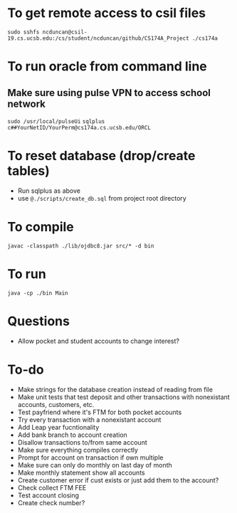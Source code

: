 
# To get remote access to csil files
`sudo sshfs ncduncan@csil-19.cs.ucsb.edu:/cs/student/ncduncan/github/CS174A_Project ./cs174a`

# To run oracle from command line
## Make sure using pulse VPN to access school network
`sudo /usr/local/pulseUi`
`sqlplus c##YourNetID/YourPerm@cs174a.cs.ucsb.edu/ORCL`

# To reset database (drop/create tables)
* Run sqlplus as above
* use `@./scripts/create_db.sql` from project root directory

# To compile
`javac -classpath ./lib/ojdbc8.jar src/* -d bin`

# To run
`java -cp ./bin Main`

# 

# Questions
* Allow pocket and student accounts to change interest?

# To-do
* Make strings for the database creation instead of reading from file
* Make unit tests that test deposit and other transactions with nonexistant accounts, customers, etc.
* Test payfriend where it's FTM for both pocket accounts
* Try every transaction with a nonexistant account
* Add Leap year fucntionality
* Add bank branch to account creation
* Disallow transactions to/from same account
* Make sure everything compiles correctly
* Prompt for account on transaction if own multiple
* Make sure can only do monthly on last day of month
* Make monthly statement show all accounts
* Create customer error if cust exists or just add them to the account?
* Check collect FTM FEE
* Test account closing
* Create check number?